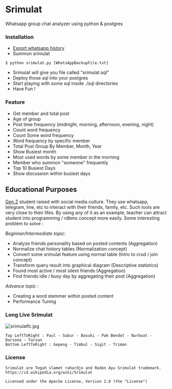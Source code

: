 # Srimulat
Whatsapp group chat analyzer using python & postgres 

### Installation ###
- [Export whatsapp history](https://www.whatsapp.com/faq/en/android/23756533)
- Summon srimulat
```
$ python srimulat.py [WhatsAppBackupFile.txt]
```
- Srimulat will give you file called "srimulat.sql"
- Deploy those sql into your postgres
- Start playing with some sql inside ./sql directories
- Have Fun !

### Feature ###
- Get member and total post
- Age of group
- Post time frequency (midnight, morning, afternoon, evening, night)
- Count word frequency 
- Count Some word frequency 
- Word frequency by specific member
- Total Post Group By Member, Month, Year
- Show Busiest month  
- Most used words by some member in the morning
- Member who summon "someone" frequently
- Top 10 Busiest Days
- Show discussion within busiest days

## Educational Purposes ###
[Gen Z](https://en.wikipedia.org/wiki/Generation_Z) student raised with social media culture. They use whatsapp, telegram, line, etc to interact with their friends, family, etc. Such tools are very close to their lifes. By using any of it as an example, teacher can attract student into programming / rdbms concept more easily. Some interesting problem to solve :

_Beginner/Intermediate topic:_
- Analyze friends personality based on posted contents (Aggregation)
- Normalize chat history tables (Normalization concept)
- Convert some srimulat feature using normal table (Intro to crud / join concept) 
- Transform query result into graphical diagram (Descriptive statistics)
- Found most active / most silent friends (Aggregation) 
- Find friends idle / busy day by aggregating their post (Aggregation)

_Advance topic :_
- Creating a word stemmer within posted content
- Performance Tuning

### Long Live Srimulat ###
![srimulatfc.jpg](https://github.com/brain90/srimulat/blob/master/srimulatfc.jpg "https://upload.wikimedia.org/wikipedia/id/8/81/SRIMULATFC.jpg")

```
Top LeftToRight : Paul - Subur - Basuki - Pak Bendot - Nurbuat - Darsono - Tarzan 
Bottom LeftToRight : Gepeng - Timbul - Sigit - Triman
```
### License ###
```
Srimulat are Teguh slamet rahardjo and Raden Ayu Srimulat trademark.
https://id.wikipedia.org/wiki/Srimulat

Licensed under the Apache License, Version 2.0 (the "License")
```
